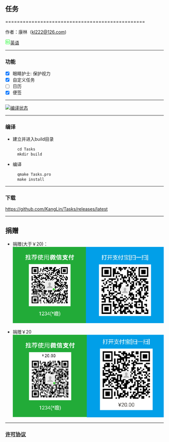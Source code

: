 ## 任务

================================================

作者：康林（kl222@126.com)

[<img src="Resource/image/English.png" alt="英语" title="英语" width="16" height="16" />英语](README.md)

------------------------------------------------

### 功能

- [x]  眼睛护士: 保护视力
- [x]  自定义任务
- [ ]  日历
- [x]  便签

------------------------------------------------

[![编译状态](https://ci.appveyor.com/api/projects/status/hw8wsnwinrnohhda/branch/master?svg=true)](https://ci.appveyor.com/project/KangLin/tasks/branch/master)

------------------------------------------------

### 编译
- 建立并进入build目录

        cd Tasks
        mkdir build

- 编译

        qmake Tasks.pro
        make install

------------------------------------------------

### 下载
https://github.com/KangLin/Tasks/releases/latest

------------------------------------------------

## 捐赠
- 捐赠(大于￥20)：  
![捐赠( 大于 ￥20 )](Resource/image/Contribute.png  "捐赠(大于￥20)")

- 捐赠￥20  
![捐赠￥20](Resource/image/Contribute20.png  "捐赠￥20")

------------------------------------------------


### [许可协议](LICENSE.MD "LICENSE.MD")
